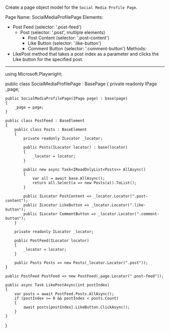 Create a page object model for the `Social Media Profile Page`.

Page Name: SocialMediaProfilePage
Elements:
- Post Feed (selector: '.post-feed')
  - Post (selector: '.post', multiple elements)
    - Post Content (selector: '.post-content')
    - Like Button (selector: '.like-button')
    - Comment Button (selector: '.comment-button')
Methods:
- LikePost method that takes a post index as a parameter and clicks the Like button for the specified post.

---

using Microsoft.Playwright;

public class SocialMediaProfilePage : BasePage
{
    private readonly IPage _page;

    public SocialMediaProfilePage(IPage page) : base(page)
    {
        _page = page;
    }

    public class PostFeed : BaseElement
    {
        public class Posts : BaseElement
        {
            private readonly ILocator _locator;

            public Posts(ILocator locator) : base(locator)
            {
                _locator = locator;
            }

            public new async Task<IReadOnlyList<Posts>> AllAsync()
            {
                var all = await base.AllAsync();
                return all.Select(a => new Posts(a)).ToList();
            }

            public ILocator PostContent => _locator.Locator(".post-content");
            public ILocator LikeButton => _locator.Locator(".like-button");
            public ILocator CommentButton => _locator.Locator(".comment-button");
        }

        private readonly ILocator _locator;

        public PostFeed(ILocator locator)
        {
            _locator = locator;
        }

        public Posts Posts => new Posts(_locator.Locator(".post"));
    }

    public PostFeed PostFeed => new PostFeed(_page.Locator(".post-feed"));

    public async Task LikePostAsync(int postIndex)
    {
        var posts = await PostFeed.Posts.AllAsync();
        if (postIndex >= 0 && postIndex < posts.Count)
        {
            await posts[postIndex].LikeButton.ClickAsync();
        }
    }
}